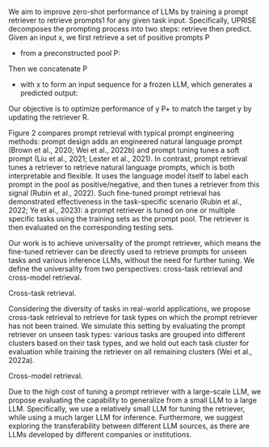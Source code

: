 We aim to improve zero-shot performance of LLMs
by training a prompt retriever to retrieve prompts1
for any given task input. Specifically, UPRISE decomposes the prompting process into two steps:
retrieve then predict. Given an input x, we first
retrieve a set of positive prompts P
+ from a preconstructed pool P:



Then we concatenate P
+ with x to form an input
sequence for a frozen LLM, which generates a predicted output:



Our objective is to optimize performance of y
P+
to match the target y by updating the retriever R.


Figure 2 compares prompt retrieval with typical
prompt engineering methods: prompt design adds
an engineered natural language prompt (Brown
et al., 2020; Wei et al., 2022b) and prompt tuning tunes a soft prompt (Liu et al., 2021; Lester
et al., 2021). In contrast, prompt retrieval tunes
a retriever to retrieve natural language prompts,
which is both interpretable and flexible. It uses
the language model itself to label each prompt in
the pool as positive/negative, and then tunes a retriever from this signal (Rubin et al., 2022). Such
fine-tuned prompt retrieval has demonstrated effectiveness in the task-specific scenario (Rubin et al.,
2022; Ye et al., 2023): a prompt retriever is tuned
on one or multiple specific tasks using the training sets as the prompt pool. The retriever is then
evaluated on the corresponding testing sets.






Our work is to achieve universality of the prompt
retriever, which means the fine-tuned retriever can
be directly used to retrieve prompts for unseen tasks
and various inference LLMs, without the need for
further tuning. We define the universality from two
perspectives: cross-task retrieval and cross-model
retrieval.


Cross-task retrieval. 




Considering the diversity
of tasks in real-world applications, we propose
cross-task retrieval to retrieve for task types on
which the prompt retriever has not been trained.
We simulate this setting by evaluating the prompt
retriever on unseen task types: various tasks are
grouped into different clusters based on their task
types, and we hold out each task cluster for evaluation while training the retriever on all remaining
clusters (Wei et al., 2022a).



Cross-model retrieval.


Due to the high cost of
tuning a prompt retriever with a large-scale LLM,
we propose evaluating the capability to generalize
from a small LLM to a large LLM. Specifically, we
use a relatively small LLM for tuning the retriever,
while using a much larger LLM for inference. Furthermore, we suggest exploring the transferability
between different LLM sources, as there are LLMs
developed by different companies or institutions.








